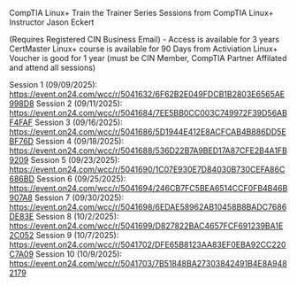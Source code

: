 CompTIA Linux+ Train the Trainer Series Sessions from CompTIA Linux+ Instructor
Jason Eckert

(Requires Registered CIN Business Email) - Access is available for 3 years
CertMaster Linux+ course is available for 90 Days from Activiation
Linux+ Voucher is good for 1 year (must be CIN Member, CompTIA Partner Affilated and attend all sessions)

Session 1 (09/09/2025): https://event.on24.com/wcc/r/5041632/6F62B2E049FDCB1B2803E6565AE998D8
Session 2 (09/11/2025): https://event.on24.com/wcc/r/5041684/7EE5BB0CC003C749972F39D56ABF4FAF
Session 3 (09/16/2025): https://event.on24.com/wcc/r/5041686/5D1944E412E8ACFCAB4B886DD5EBF76D
Session 4 (09/18/2025): https://event.on24.com/wcc/r/5041688/536D22B7A9BED17A87CFE2B4A1FB9209
Session 5 (09/23/2025): https://event.on24.com/wcc/r/5041690/1C07E930E7D84030B730CEFA86C686BD
Session 6 (09/25/2025): https://event.on24.com/wcc/r/5041694/246CB7FC5BEA6514CCF0FB4B46B907A8
Session 7 (09/30/2025): https://event.on24.com/wcc/r/5041698/6EDAE58962AB10458B8BADC7686DE83E
Session 8 (10/2/2025): https://event.on24.com/wcc/r/5041699/D827822BAC4657FCF691239BA1E2C052
Session 9 (10/7/2025): https://event.on24.com/wcc/r/5041702/DFE65B8123AA83EF0EBA92CC220C7A09
Session 10 (10/9/2025): https://event.on24.com/wcc/r/5041703/7B51848BA27303842491B4E8A9482179
